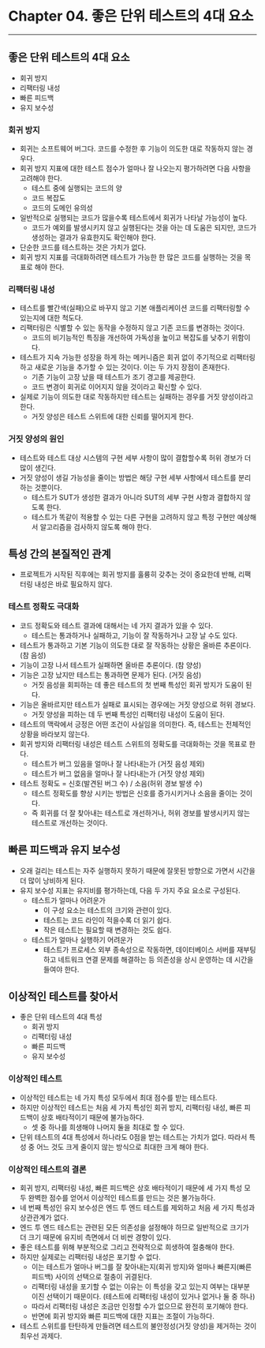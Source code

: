 # Chapter 04. 좋은 단위 테스트의 4대 요소
- - -

## 좋은 단위 테스트의 4대 요소 
* 회귀 방지
* 리팩터링 내성
* 빠른 피드백
* 유지 보수성 

### 회귀 방지
* 회귀는 소프트웨어 버그다. 코드를 수정한 후 기능이 의도한 대로 작동하지 않는 경우다.
* 회귀 방지 지표에 대한 테스트 점수가 얼마나 잘 나오는지 평가하려면 다음 사항을 고려해야 한다.
  * 테스트 중에 실행되는 코드의 양
  * 코드 복잡도
  * 코드의 도메인 유의성
* 일반적으로 실행되는 코드가 많을수록 테스트에서 회귀가 나타날 가능성이 높다.
  * 코드가 예외를 발생시키지 않고 실행된다는 것을 아는 데 도움은 되지만, 코드가 생성하는 결과가 유효한지도 확인해야 한다.
* 단순한 코드를 테스트하는 것은 가치가 없다.
* 회귀 방지 지표를 극대화하려면 테스트가 가능한 한 많은 코드를 실행하는 것을 목표로 해야 한다.

### 리팩터링 내성
* 테스트를 빨간색(실패)으로 바꾸지 않고 기본 애플리케이션 코드를 리팩터링할 수 있는지에 대한 척도다.
* 리팩터링은 식별할 수 있는 동작을 수정하지 않고 기존 코드를 변경하는 것이다.
  * 코드의 비기능적인 특징을 개선하여 가독성을 높이고 복잡도를 낮추기 위함이다.
* 테스트가 지속 가능한 성장을 하게 하는 메커니즘은 회귀 없이 주기적으로 리팩터링하고 새로운 기능을 추가할 수 있는 것이다. 이는 두 가지 장점이 존재한다.
  * 기존 기능이 고장 났을 때 테스트가 조기 경고를 제공한다.
  * 코드 변경이 회귀로 이어지지 않을 것이라고 확신할 수 있다.
* 실제로 기능이 의도한 대로 작동하지만 테스트는 실패하는 경우를 거짓 양성이라고 한다.
  * 거짓 양성은 테스트 스위트에 대한 신뢰를 떨어지게 한다.

### 거짓 양성의 원인
* 테스트와 테스트 대상 시스템의 구현 세부 사항이 많이 결합할수록 허위 경보가 더 많이 생긴다.
* 거짓 양성이 생길 가능성을 줄이는 방법은 해당 구현 세부 사항에서 테스트를 분리하는 것뿐이다.
  * 테스트가 SUT가 생성한 결과가 아니라 SUT의 세부 구현 사항과 결합하지 않도록 한다.
  * 테스트가 똑같이 적용할 수 있는 다른 구현을 고려하지 않고 특정 구현만 예상해서 알고리즘을 검사하지 않도록 해야 한다.

## 특성 간의 본질적인 관계
* 프로젝트가 시작된 직후에는 회귀 방지를 훌륭히 갖추는 것이 중요한데 반해, 리팩터링 내성은 바로 필요하지 않다.

### 테스트 정확도 극대화
* 코드 정확도와 테스트 결과에 대해서는 네 가지 결과가 있을 수 있다.
  * 테스트는 통과하거나 실패하고, 기능이 잘 작동하거나 고장 날 수도 있다.
* 테스트가 통과하고 기본 기능이 의도한 대로 잘 작동하는 상황은 올바른 추론이다. (참 음성)
* 기능이 고장 나서 테스트가 실패하면 올바른 추론이다. (참 양성)
* 기능은 고장 났지만 테스트는 통과하면 문제가 된다. (거짓 음성)
  * 거짓 음성을 회피하는 데 좋은 테스트의 첫 번째 특성인 회귀 방지가 도움이 된다.
* 기능은 올바르지만 테스트가 실패로 표시되는 경우에는 거짓 양성으로 허위 경보다.
  * 거짓 양성을 피하는 데 두 번째 특성인 리팩터링 내성이 도움이 된다.
* 테스트의 맥락에서 긍정은 어떤 조건이 사실임을 의미한다. 즉, 테스트는 전체적인 상황을 바라보지 않는다.
* 회귀 방지와 리팩터링 내성은 테스트 스위트의 정확도를 극대화하는 것을 목표로 한다.
  * 테스트가 버그 있음을 얼마나 잘 나타내는가 (거짓 음성 제외)
  * 테스트가 버그 없음을 얼마나 잘 나타내는가 (거짓 양성 제외)
* 테스트 정확도 = 신호(발견된 버그 수) / 소음(허위 경보 발생 수)
  * 테스트 정확도를 향상 시키는 방법은 신호를 증가시키거나 소음을 줄이는 것이다.
  * 즉 회귀를 더 잘 찾아내는 테스트로 개선하거나, 허위 경보를 발생시키지 않는 테스트로 개선하는 것이다.

## 빠른 피드백과 유지 보수성
* 오래 걸리는 테스트는 자주 실행하지 못하기 때문에 잘못된 방향으로 가면서 시간을 더 많이 낭비하게 된다.
* 유지 보수성 지표는 유지비를 평가하는데, 다음 두 가지 주요 요소로 구성된다.
  * 테스트가 얼마나 어려운가
    * 이 구성 요소는 테스트의 크기와 관련이 있다.
    * 테스트는 코드 라인이 적을수록 더 읽기 쉽다.
    * 작은 테스트는 필요할 때 변경하는 것도 쉽다.
  * 테스트가 얼마나 실행하기 어려운가
    * 테스트가 프로세스 외부 종속성으로 작동하면, 데이터베이스 서버를 재부팅하고 네트워크 연결 문제를 해결하는 등 의존성을 상시 운영하는 데 시간을 들여야 한다.

## 이상적인 테스트를 찾아서
* 좋은 단위 테스트의 4대 특성
  * 회귀 방지
  * 리팩터링 내성
  * 빠른 피드백
  * 유지 보수성

### 이상적인 테스트
* 이상적인 테스트는 네 가지 특성 모두에서 최대 점수를 받는 테스트다.
* 하지만 이상적인 테스트는 처음 세 가지 특성인 회귀 방지, 리팩터링 내성, 빠른 피드백이 상호 배타적이기 때문에 불가능하다.
  * 셋 중 하나를 희생해야 나머지 둘을 최대로 할 수 있다.
* 단위 테스트의 4대 특성에서 하나라도 0점을 받는 테스트는 가치가 없다. 따라서 특성 중 어느 것도 크게 줄이지 않는 방식으로 최대한 크게 해야 한다.

### 이상적인 테스트의 결론
* 회귀 방지, 리팩터링 내성, 빠른 피드백은 상호 배타적이기 때문에 세 가지 특성 모두 완벽한 점수를 얻어서 이상적인 테스트를 만드는 것은 불가능하다.
* 네 번째 특성인 유지 보수성은 엔드 투 엔드 테스트를 제외하고 처음 세 가지 특성과 상관관계가 없다.
* 엔드 투 엔드 테스트는 관련된 모든 의존성을 설정해야 하므로 일반적으로 크기가 더 크기 때문에 유지비 측면에서 더 비싼 경향이 있다.
* 좋은 테스트를 위해 부분적으로 그리고 전략적으로 희생하여 절충해야 한다.
* 하지만 실제로는 리팩터링 내성은 포기할 수 없다.
  * 이는 테스트가 얼마나 버그를 잘 찾아내는지(회귀 방지)와 얼마나 빠른지(빠른 피드백) 사이의 선택으로 절충이 귀결된다.
  * 리팩터링 내성을 포기할 수 없는 이유는 이 특성을 갖고 있는지 여부는 대부분 이진 선택이기 때문이다. (테스트에 리팩터링 내성이 있거나 없거나 둘 중 하나)
  * 따라서 리팩터링 내성은 조금만 인정할 수가 없으므로 완전히 포기해야 한다.
  * 반면에 회귀 방지와 빠른 피드백에 대한 지표는 조절이 가능하다.
* 테스트 스위트를 탄탄하게 만들려면 테스트의 불안정성(거짓 양성)을 제거하는 것이 최우선 과제다.
